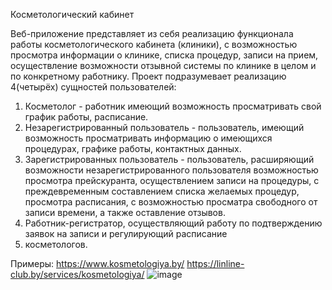 Косметологический кабинет

Веб-приложение представляет из себя реализацию функционала работы косметологического кабинета (клиники),
с возможностью просмотра информации о клинике, списка процедур, записи на прием, осуществление возможности
отзывной системы по клинике в целом и по конкретному работнику.
Проект подразумевает реализацию 4(четырёх) сущностей пользователей:
1) Косметолог - работник имеющий возможность просматривать свой график работы, расписание.
2) Незарегистрированный пользователь - пользователь, имеющий возможность просматривать информацию о имеющихся
процедурах, графике работы, контактных данных.
3) Зарегистрированных пользователь - пользователь, расширяющий возможности незарегистрированного пользователя
возможностью просмотра прейскуранта, осуществлением записи на процедуры, с преждевременным составлением списка
желаемых процедур, просмотра расписания, с возможностью просматра свободного от записи времени, а также 
оставление отзывов.
4) Работник-регистратор, осуществляющий работу по подтверждению заявок на записи и регулирующий расписание
5) косметологов.

Примеры: https://www.kosmetologiya.by/
        https://linline-club.by/services/kosmetologiya/
![image](https://user-images.githubusercontent.com/67892037/146311416-6ed58cdc-e5e4-428f-b9fc-1074e6a459fc.png)
